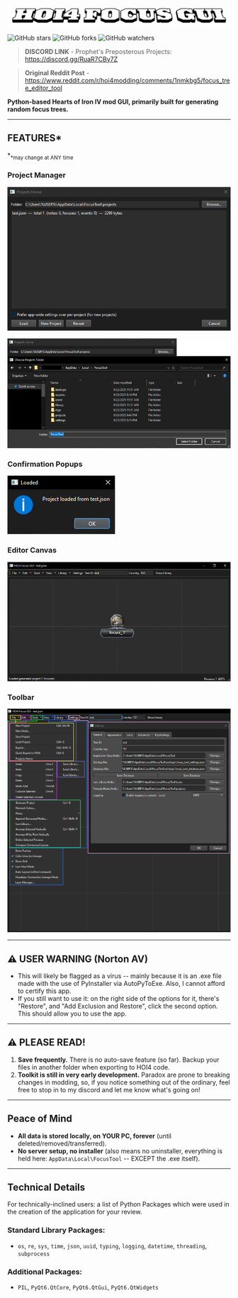 ![# HOI4 Focus GUI](images/HOI4TEXT.png)

![GitHub stars](https://img.shields.io/github/stars/TheCascadian/HOI4FocusGUI?style=flat-square)
![GitHub forks](https://img.shields.io/github/forks/TheCascadian/HOI4FocusGUI?style=flat-square)
![GitHub watchers](https://img.shields.io/github/watchers/TheCascadian/HOI4FocusGUI?style=flat-square)

> **DISCORD LINK** - Prophet's Preposterous Projects: https://discord.gg/RuaR7CBy7Z

> **Original Reddit Post** - https://www.reddit.com/r/hoi4modding/comments/1nmkbg5/focus_tree_editor_tool

**Python-based Hearts of Iron IV mod GUI, primarily built for generating random focus trees.**

---

## FEATURES*
*<sub>*may change at ANY time</sub>

### Project Manager

![Project Manager](images/project_manager.PNG)

![App Folders](images/app_folders.png)

### Confirmation Popups

![Loaded Project Dialog](images/loaded_project_dialog.PNG)

### Editor Canvas

![Project Canvas](images/project_canvas.PNG)

### Toolbar

![Main Toolbar](images/main_toolbar.png)

---

## ⚠️ USER WARNING (Norton AV)

- This will likely be flagged as a virus -- mainly because it is an .exe file made with the use of PyInstaller via AutoPyToExe. Also, I cannot afford to certify this app. 
- If you still want to use it: on the right side of the options for it, there's "Restore", and "Add Exclusion and Restore", click the second option. This should allow you to use the app.

---

## ⚠️ **PLEASE READ!**

1. **Save frequently.** There is no auto-save feature (so far). Backup your files in another folder when exporting to HOI4 code.
2. **Toolkit is still in very early development.** Paradox are prone to breaking changes in modding, so, if you notice something out of the ordinary, feel free to stop in to my discord and let me know what's going on!

---

## Peace of Mind

- **All data is stored locally, on YOUR PC, forever** (until deleted/removed/transferred).
- **No server setup, no installer** (also means no uninstaller, everything is held here: `AppData\Local\FocusTool` -- EXCEPT the .exe itself).

---

## Technical Details

For technically-inclined users: a list of Python Packages which were used in the creation of the application for your review.

### Standard Library Packages:
- `os`, `re`, `sys`, `time`, `json`, `uuid`, `typing`, `logging`, `datetime`, `threading`, `subprocess`

### Additional Packages:
- `PIL`, `PyQt6.QtCore`, `PyQt6.QtGui`, `PyQt6.QtWidgets`
